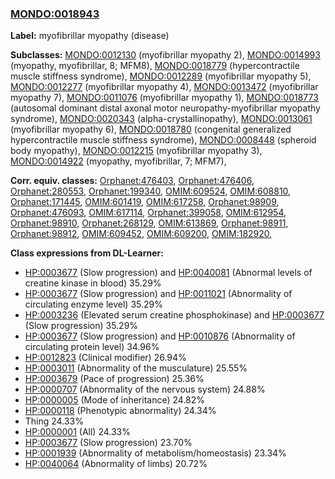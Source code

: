 
### [MONDO:0018943](http://purl.obolibrary.org/obo/MONDO_0018943)
**Label:** myofibrillar myopathy (disease)

**Subclasses:** [MONDO:0012130](http://purl.obolibrary.org/obo/MONDO_0012130) (myofibrillar myopathy 2), [MONDO:0014993](http://purl.obolibrary.org/obo/MONDO_0014993) (myopathy, myofibrillar, 8; MFM8), [MONDO:0018779](http://purl.obolibrary.org/obo/MONDO_0018779) (hypercontractile muscle stiffness syndrome), [MONDO:0012289](http://purl.obolibrary.org/obo/MONDO_0012289) (myofibrillar myopathy 5), [MONDO:0012277](http://purl.obolibrary.org/obo/MONDO_0012277) (myofibrillar myopathy 4), [MONDO:0013472](http://purl.obolibrary.org/obo/MONDO_0013472) (myofibrillar myopathy 7), [MONDO:0011076](http://purl.obolibrary.org/obo/MONDO_0011076) (myofibrillar myopathy 1), [MONDO:0018773](http://purl.obolibrary.org/obo/MONDO_0018773) (autosomal dominant distal axonal motor neuropathy-myofibrillar myopathy syndrome), [MONDO:0020343](http://purl.obolibrary.org/obo/MONDO_0020343) (alpha-crystallinopathy), [MONDO:0013061](http://purl.obolibrary.org/obo/MONDO_0013061) (myofibrillar myopathy 6), [MONDO:0018780](http://purl.obolibrary.org/obo/MONDO_0018780) (congenital generalized hypercontractile muscle stiffness syndrome), [MONDO:0008448](http://purl.obolibrary.org/obo/MONDO_0008448) (spheroid body myopathy), [MONDO:0012215](http://purl.obolibrary.org/obo/MONDO_0012215) (myofibrillar myopathy 3), [MONDO:0014922](http://purl.obolibrary.org/obo/MONDO_0014922) (myopathy, myofibrillar, 7; MFM7), 

**Corr. equiv. classes:** [Orphanet:476403](http://www.orpha.net/ORDO/Orphanet_476403), [Orphanet:476406](http://www.orpha.net/ORDO/Orphanet_476406), [Orphanet:280553](http://www.orpha.net/ORDO/Orphanet_280553), [Orphanet:199340](http://www.orpha.net/ORDO/Orphanet_199340), [OMIM:609524](http://purl.obolibrary.org/obo/OMIM_609524), [OMIM:608810](http://purl.obolibrary.org/obo/OMIM_608810), [Orphanet:171445](http://www.orpha.net/ORDO/Orphanet_171445), [OMIM:601419](http://purl.obolibrary.org/obo/OMIM_601419), [OMIM:617258](http://purl.obolibrary.org/obo/OMIM_617258), [Orphanet:98909](http://www.orpha.net/ORDO/Orphanet_98909), [Orphanet:476093](http://www.orpha.net/ORDO/Orphanet_476093), [OMIM:617114](http://purl.obolibrary.org/obo/OMIM_617114), [Orphanet:399058](http://www.orpha.net/ORDO/Orphanet_399058), [OMIM:612954](http://purl.obolibrary.org/obo/OMIM_612954), [Orphanet:98910](http://www.orpha.net/ORDO/Orphanet_98910), [Orphanet:268129](http://www.orpha.net/ORDO/Orphanet_268129), [OMIM:613869](http://purl.obolibrary.org/obo/OMIM_613869), [Orphanet:98911](http://www.orpha.net/ORDO/Orphanet_98911), [Orphanet:98912](http://www.orpha.net/ORDO/Orphanet_98912), [OMIM:609452](http://purl.obolibrary.org/obo/OMIM_609452), [OMIM:609200](http://purl.obolibrary.org/obo/OMIM_609200), [OMIM:182920](http://purl.obolibrary.org/obo/OMIM_182920), 

**Class expressions from DL-Learner:**

- [HP:0003677](http://purl.obolibrary.org/obo/HP_0003677) (Slow progression) and [HP:0040081](http://purl.obolibrary.org/obo/HP_0040081) (Abnormal levels of creatine kinase in blood) 35.29%
- [HP:0003677](http://purl.obolibrary.org/obo/HP_0003677) (Slow progression) and [HP:0011021](http://purl.obolibrary.org/obo/HP_0011021) (Abnormality of circulating enzyme level) 35.29%
- [HP:0003236](http://purl.obolibrary.org/obo/HP_0003236) (Elevated serum creatine phosphokinase) and [HP:0003677](http://purl.obolibrary.org/obo/HP_0003677) (Slow progression) 35.29%
- [HP:0003677](http://purl.obolibrary.org/obo/HP_0003677) (Slow progression) and [HP:0010876](http://purl.obolibrary.org/obo/HP_0010876) (Abnormality of circulating protein level) 34.96%
- [HP:0012823](http://purl.obolibrary.org/obo/HP_0012823) (Clinical modifier) 26.94%
- [HP:0003011](http://purl.obolibrary.org/obo/HP_0003011) (Abnormality of the musculature) 25.55%
- [HP:0003679](http://purl.obolibrary.org/obo/HP_0003679) (Pace of progression) 25.36%
- [HP:0000707](http://purl.obolibrary.org/obo/HP_0000707) (Abnormality of the nervous system) 24.88%
- [HP:0000005](http://purl.obolibrary.org/obo/HP_0000005) (Mode of inheritance) 24.82%
- [HP:0000118](http://purl.obolibrary.org/obo/HP_0000118) (Phenotypic abnormality) 24.34%
- Thing 24.33%
- [HP:0000001](http://purl.obolibrary.org/obo/HP_0000001) (All) 24.33%
- [HP:0003677](http://purl.obolibrary.org/obo/HP_0003677) (Slow progression) 23.70%
- [HP:0001939](http://purl.obolibrary.org/obo/HP_0001939) (Abnormality of metabolism/homeostasis) 23.34%
- [HP:0040064](http://purl.obolibrary.org/obo/HP_0040064) (Abnormality of limbs) 20.72%


